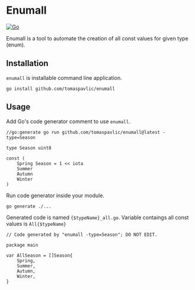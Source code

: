 # Enumall
[![Go](https://github.com/tomaspavlic/enumall/actions/workflows/go.yml/badge.svg)](https://github.com/tomaspavlic/enumall/actions/workflows/go.yml)

Enumall is a tool to automate the creation of all const values for given type (enum). 

## Installation

`enumall` is installable command line application.

```
go install github.com/tomaspavlic/enumall
```

## Usage

Add Go's code generator comment to use `enumall`.

```golang
//go:generate go run github.com/tomaspavlic/enumall@latest -type=Season

type Season uint8

const (
    Spring Season = 1 << iota
    Summer
    Autumn
    Winter
)
```

Run code generator inside your module.
```
go generate ./...
```

Generated code is named `{$typeName}_all.go`. Variable contaings all const values is `All{$typeName}`

```golang
// Code generated by "enumall -type=Season"; DO NOT EDIT.

package main

var AllSeason = []Season{
	Spring,
	Summer,
	Autumn,
	Winter,
}

```